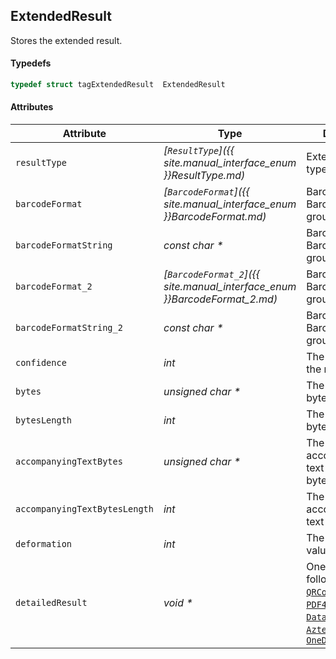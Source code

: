 
## ExtendedResult
Stores the extended result. 

#### Typedefs

```cpp
typedef struct tagExtendedResult  ExtendedResult
```  

#### Attributes
  
| Attribute | Type | Description |
|---------- | ---- | ----------- |
| `resultType` | *[`ResultType`]({{ site.manual_interface_enum }}ResultType.md)* | Extended result type. |
| `barcodeFormat` | *[`BarcodeFormat`]({{ site.manual_interface_enum }}BarcodeFormat.md)* | Barcode type in BarcodeFormat group 1. |
| `barcodeFormatString` | *const char \** | Barcode type in BarcodeFormat group 1 as string. |
| `barcodeFormat_2` | *[`BarcodeFormat_2`]({{ site.manual_interface_enum }}BarcodeFormat_2.md)* | Barcode type in BarcodeFormat group 2. |
| `barcodeFormatString_2` | *const char \** | Barcode type in BarcodeFormat group 2 as string. |
|`confidence` | *int* | The confidence of the result. |
|`bytes` | *unsigned char \** | The content in a byte array. |
|`bytesLength` | *int* | The length of the byte array. |
|`accompanyingTextBytes` | *unsigned char \** | The accompanying text content in a byte array. |
|`accompanyingTextBytesLength` | *int* | The length of the accompanying text byte array. |
|`deformation` | *int* | The deformation value. |
|`detailedResult` | *void \** | One of the following: [`QRCodeDetails`](QRCodeDetails.md), [`PDF417Details`](PDF417Details.md), [`DataMatrixDetails`](DataMatrixDetails.md), [`AztecDetails`](AztecDetails.md), [`OneDCodeDetails`](OneDCodeDetails.md) |

